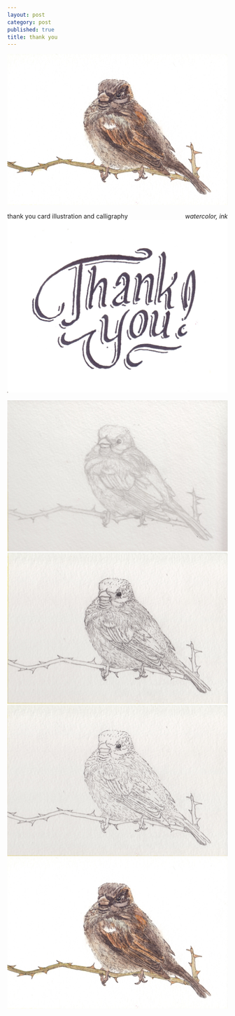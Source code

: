 ```yaml
---
layout: post
category: post
published: true
title: thank you
---
```

![sparrow](/media/client/me/sparrow-1200w.jpeg)
<!--more-->
<span class='date' style='float:right;'>*watercolor, ink*</span>  
  
  
  
thank you card illustration and calligraphy  
![thank you](/media/client/me/thank-you-1200w.jpeg)
  
![progress 1](/media/client/me/sparrow-progress-1.jpeg)
![progress 2](/media/client/me/sparrow-progress-2.jpeg)
![progress 3](/media/client/me/sparrow-progress-3.jpeg)
![sparrow](/media/client/me/sparrow-1200w.jpeg)
